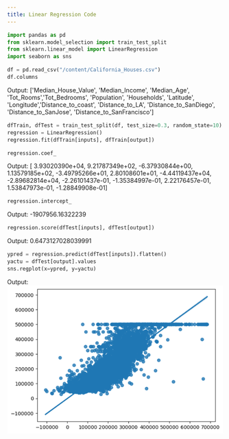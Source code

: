 ```yaml
---
title: Linear Regression Code
---
```


```python
import pandas as pd
from sklearn.model_selection import train_test_split
from sklearn.linear_model import LinearRegression
import seaborn as sns
```

```python
df = pd.read_csv("/content/California_Houses.csv")
df.columns
```

Output: ['Median_House_Value', 'Median_Income', 'Median_Age', 'Tot_Rooms','Tot_Bedrooms', 'Population', 'Households', 'Latitude', 'Longitude','Distance_to_coast', 'Distance_to_LA', 'Distance_to_SanDiego', 'Distance_to_SanJose', 'Distance_to_SanFrancisco']

```python
dfTrain, dfTest = train_test_split(df, test_size=0.3, random_state=10)
regression = LinearRegression()
regression.fit(dfTrain[inputs], dfTrain[output])
```

```python
regression.coef_
```

Output: [ 3.93020390e+04, 9.21787349e+02, -6.37930844e+00, 1.13579185e+02, -3.49795266e+01, 2.80108601e+01, -4.44119437e+04, -2.89682814e+04, -2.26101437e-01, -1.35384997e-01, 2.22176457e-01, 1.53847973e-01, -1.28849908e-01]

```python
regression.intercept_
```

Output: -1907956.16322239

```python
regression.score(dfTest[inputs], dfTest[output])
```

Output: 0.6473127028039991

```python
ypred = regression.predict(dfTest[inputs]).flatten()
yactu = dfTest[output].values
sns.regplot(x=ypred, y=yactu)
```

Output:
![Regplot image](assets/Model1/Regplot.png)
